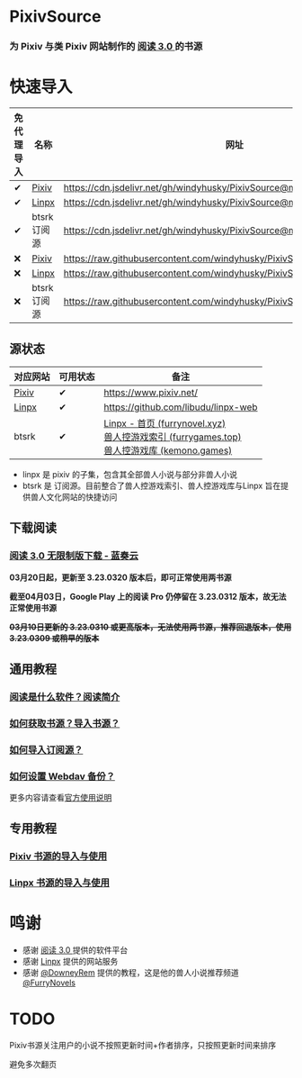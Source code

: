# PixivSource

### 为 Pixiv 与类 Pixiv 网站制作的 [阅读 3.0 ](https://github.com/gedoor/legado) 的书源


# 快速导入

| 免代理导入 | 名称                                 | 网址                                                         |
| -------- | ------------------------------------ | ------------------------------------------------------------ |
| ✔        | [Pixiv](https://www.pixiv.net/)      | https://cdn.jsdelivr.net/gh/windyhusky/PixivSource@main/pixiv.json |
| ✔        | [Linpx](https://linpx.linpicio.com/) | https://cdn.jsdelivr.net/gh/windyhusky/PixivSource@main/linpx.json |
| ✔        | btsrk订阅源                          | https://cdn.jsdelivr.net/gh/windyhusky/PixivSource@main/btsrkWeb.json |
| ❌       | [Pixiv](https://www.pixiv.net/)      | https://raw.githubusercontent.com/windyhusky/PixivSource/main/pixiv.json |
| ❌       | [Linpx](https://linpx.linpicio.com/) | https://raw.githubusercontent.com/windyhusky/PixivSource/main/linpx.json |
| ❌       | btsrk订阅源                          | https://raw.githubusercontent.com/windyhusky/PixivSource/main/btsrkWeb.json |


## 源状态

| 对应网站 | 可用状态 | 备注 |
| ----- | -------- | ----------------------------------------------- |
| [Pixiv](https://www.pixiv.net/) | ✔ | https://www.pixiv.net/ |
| [Linpx](https://linpx.linpicio.com/) | ✔ | https://github.com/libudu/linpx-web |
| btsrk | ✔ | [Linpx - 首页 (furrynovel.xyz)](https://www.furrynovel.xyz/)<br />[兽人控游戏索引 (furrygames.top)](https://furrygames.top/zh-cn/list.html)<br />[兽人控游戏库 (kemono.games)](https://kemono.games/zh-Hans) |

- linpx 是 pixiv 的子集，包含其全部兽人小说与部分非兽人小说
- btsrk 是 订阅源。目前整合了兽人控游戏索引、兽人控游戏库与Linpx 旨在提供兽人文化网站的快捷访问


## 下载阅读
### [阅读 3.0 无限制版下载 - 蓝奏云](https://kunfei.lanzoux.com/b0f810h4b#d8j9)

**03月20日起，更新至 3.23.0320 版本后，即可正常使用两书源**

**截至04月03日，Google Play 上的阅读 Pro 仍停留在 3.23.0312 版本，故无法正常使用书源**

**~~03月10日更新的 3.23.0310 或更高版本，无法使用两书源，推荐回退版本，使用 3.23.0309 或稍早的版本~~**


## 通用教程
### [阅读是什么软件？阅读简介](./doc/Legado.md)
### [如何获取书源？导入书源？](./doc/Import.md)
### [如何导入订阅源？](./doc/Import2.md)
### [如何设置 Webdav 备份？](./doc/WebdavBackup.md)

更多内容请查看[官方使用说明](https://www.yuque.com/legado/wiki/xz)


## 专用教程
### [Pixiv 书源的导入与使用](./doc/Pixiv.md)
### [Linpx 书源的导入与使用](./doc/Linpx.md)


# 鸣谢
- 感谢 [阅读 3.0 ](https://github.com/gedoor/legado) 提供的软件平台
- 感谢 [Linpx](https://github.com/libudu/linpx-web) 提供的网站服务
- 感谢 [@DowneyRem](https://github.com/DowneyRem) 提供的教程，这是他的兽人小说推荐频道 [@FurryNovels](https://t.me/FurryNovels)

# TODO

Pixiv书源关注用户的小说不按照更新时间+作者排序，只按照更新时间来排序

避免多次翻页

